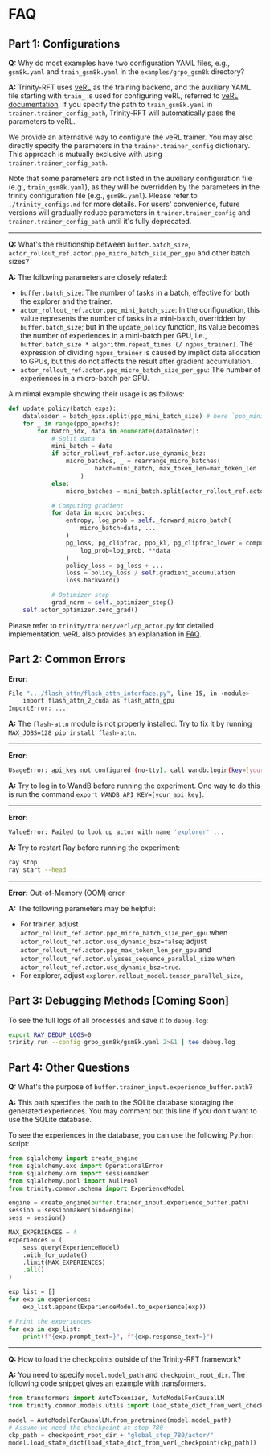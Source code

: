 # FAQ

## Part 1: Configurations
**Q:** Why do most examples have two configuration YAML files, e.g., `gsm8k.yaml` and `train_gsm8k.yaml` in the `examples/grpo_gsm8k` directory?

**A:** Trinity-RFT uses [veRL](https://github.com/volcengine/verl) as the training backend, and the auxiliary YAML file starting with `train_` is used for configuring veRL, referred to [veRL documentation](https://verl.readthedocs.io/en/latest/examples/config.html).
If you specify the path to `train_gsm8k.yaml` in `trainer.trainer_config_path`, Trinity-RFT will automatically pass the parameters to veRL.

We provide an alternative way to configure the veRL trainer. You may also directly specify the parameters in the `trainer.trainer_config` dictionary. This approach is mutually exclusive with using `trainer.trainer_config_path`.

Note that some parameters are not listed in the auxiliary configuration file (e.g., `train_gsm8k.yaml`), as they will be overridden by the parameters in the trinity configuration file (e.g., `gsm8k.yaml`). Please refer to `./trinity_configs.md` for more details.
For users' convenience, future versions will gradually reduce parameters in `trainer.trainer_config` and `trainer.trainer_config_path` until it's fully deprecated.

---

**Q:** What's the relationship between `buffer.batch_size`, `actor_rollout_ref.actor.ppo_micro_batch_size_per_gpu` and other batch sizes?

**A:** The following parameters are closely related:

- `buffer.batch_size`: The number of tasks in a batch, effective for both the explorer and the trainer.
- `actor_rollout_ref.actor.ppo_mini_batch_size`: In the configuration, this value represents the number of tasks in a mini-batch, overridden by `buffer.batch_size`; but in the `update_policy` function, its value becomes the number of experiences in a mini-batch per GPU, i.e., `buffer.batch_size * algorithm.repeat_times (/ ngpus_trainer)`. The expression of dividing `ngpus_trainer` is caused by implict data allocation to GPUs, but this do not affects the result after gradient accumulation.
- `actor_rollout_ref.actor.ppo_micro_batch_size_per_gpu`: The number of experiences in a micro-batch per GPU.

A minimal example showing their usage is as follows:

```python
def update_policy(batch_exps):
    dataloader = batch_epxs.split(ppo_mini_batch_size) # here `ppo_mini_batch_size` is in terms of experiences
    for _ in range(ppo_epochs):
        for batch_idx, data in enumerate(dataloader):
            # Split data
            mini_batch = data
            if actor_rollout_ref.actor.use_dynamic_bsz:
                micro_batches, _ = rearrange_micro_batches(
                        batch=mini_batch, max_token_len=max_token_len
                    )
            else:
                micro_batches = mini_batch.split(actor_rollout_ref.actor.ppo_micro_batch_size_per_gpu)

            # Computing gradient
            for data in micro_batches:
                entropy, log_prob = self._forward_micro_batch(
                    micro_batch=data, ...
                )
                pg_loss, pg_clipfrac, ppo_kl, pg_clipfrac_lower = compute_policy_loss(
                    log_prob=log_prob, **data
                )
                policy_loss = pg_loss + ...
                loss = policy_loss / self.gradient_accumulation
                loss.backward()

            # Optimizer step
            grad_norm = self._optimizer_step()
    self.actor_optimizer.zero_grad()
```
Please refer to `trinity/trainer/verl/dp_actor.py` for detailed implementation. veRL also provides an explanation in [FAQ](https://verl.readthedocs.io/en/latest/faq/faq.html#what-is-the-meaning-of-train-batch-size-mini-batch-size-and-micro-batch-size).


## Part 2: Common Errors

**Error:**
```bash
File ".../flash_attn/flash_attn_interface.py", line 15, in ‹module>
    import flash_attn_2_cuda as flash_attn_gpu
ImportError: ...
```

**A:** The `flash-attn` module is not properly installed. Try to fix it by running `MAX_JOBS=128 pip install flash-attn`.

---

**Error:**
```bash
UsageError: api_key not configured (no-tty). call wandb.login(key=[your_api_key]) ...
```

**A:** Try to log in to WandB before running the experiment. One way to do this is run the command `export WANDB_API_KEY=[your_api_key]`.

---

**Error:**
```bash
ValueError: Failed to look up actor with name 'explorer' ...
```

**A:** Try to restart Ray before running the experiment:

```bash
ray stop
ray start --head
```

---

**Error:** Out-of-Memory (OOM) error

**A:** The following parameters may be helpful:

- For trainer, adjust `actor_rollout_ref.actor.ppo_micro_batch_size_per_gpu` when `actor_rollout_ref.actor.use_dynamic_bsz=false`; adjust `actor_rollout_ref.actor.ppo_max_token_len_per_gpu` and `actor_rollout_ref.actor.ulysses_sequence_parallel_size` when `actor_rollout_ref.actor.use_dynamic_bsz=true`.
- For explorer, adjust `explorer.rollout_model.tensor_parallel_size`,


## Part 3: Debugging Methods [Coming Soon]
To see the full logs of all processes and save it to `debug.log`:
```bash
export RAY_DEDUP_LOGS=0
trinity run --config grpo_gsm8k/gsm8k.yaml 2>&1 | tee debug.log
```


## Part 4: Other Questions
**Q:** What's the purpose of `buffer.trainer_input.experience_buffer.path`?

**A:** This path specifies the path to the SQLite database storaging the generated experiences. You may comment out this line if you don't want to use the SQLite database.

To see the experiences in the database, you can use the following Python script:

```python
from sqlalchemy import create_engine
from sqlalchemy.exc import OperationalError
from sqlalchemy.orm import sessionmaker
from sqlalchemy.pool import NullPool
from trinity.common.schema import ExperienceModel

engine = create_engine(buffer.trainer_input.experience_buffer.path)
session = sessionmaker(bind=engine)
sess = session()

MAX_EXPERIENCES = 4
experiences = (
    sess.query(ExperienceModel)
    .with_for_update()
    .limit(MAX_EXPERIENCES)
    .all()
)

exp_list = []
for exp in experiences:
    exp_list.append(ExperienceModel.to_experience(exp))

# Print the experiences
for exp in exp_list:
    print(f"{exp.prompt_text=}", f"{exp.response_text=}")
```

---

**Q:** How to load the checkpoints outside of the Trinity-RFT framework?

**A:** You need to specify `model.model_path` and `checkpoint_root_dir`. The following code snippet gives an example with transformers.

```python
from transformers import AutoTokenizer, AutoModelForCausalLM
from trinity.common.models.utils import load_state_dict_from_verl_checkpoint

model = AutoModelForCausalLM.from_pretrained(model.model_path)
# Assume we need the checkpoint at step 780
ckp_path = checkpoint_root_dir + "global_step_780/actor/"
model.load_state_dict(load_state_dict_from_verl_checkpoint(ckp_path))
```
